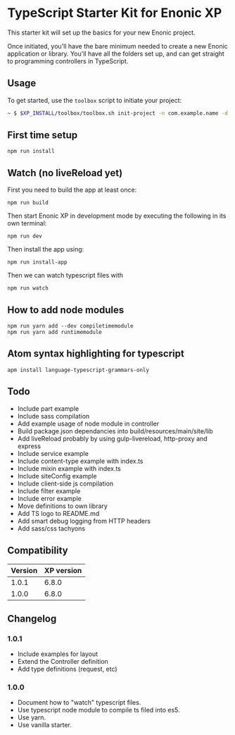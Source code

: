 # TypeScript Starter Kit for Enonic XP

This starter kit will set up the basics for your new Enonic project.

Once initiated, you'll have the bare minimum needed to create a new Enonic
application or library. You'll have all the folders set up, and can get
straight to programming controllers in TypeScript.

## Usage

To get started, use the `toolbox` script to initiate your project:

```bash
~ $ $XP_INSTALL/toolbox/toolbox.sh init-project -n com.example.name -d new-folder-name -r starter-typescript
```

## First time setup

    npm run install

## Watch (no liveReload yet)

First you need to build the app at least once:

    npm run build

Then start Enonic XP in development mode by executing the following in its own terminal:

    npm run dev

Then install the app using:

    npm run install-app

Then we can watch typescript files with

    npm run watch

## How to add node modules

    npm run yarn add --dev compiletimemodule
    npm run yarn add runtimemodule

## Atom syntax highlighting for typescript

    apm install language-typescript-grammars-only

## Todo

* Include part example
* Include sass compilation
* Add example usage of node module in controller
* Build package.json dependancies into build/resources/main/site/lib
* Add liveReload probably by using gulp-livereload, http-proxy and express
* Include service example
* Include content-type example with index.ts
* Include mixin example with index.ts
* Include siteConfig example
* Include client-side js compilation
* Include filter example
* Include error example
* Move definitions to own library
* Add TS logo to README.md
* Add smart debug logging from HTTP headers
* Add sass/css tachyons

## Compatibility

| Version       | XP version |
| ------------- | ---------- |
| 1.0.1         | 6.8.0      |
| 1.0.0         | 6.8.0      |

## Changelog

### 1.0.1

* Include examples for layout
* Extend the Controller definition
* Add type definitions (request, etc)

### 1.0.0

* Document how to "watch" typescript files.
* Use typescript node module to compile ts filed into es5.
* Use yarn.
* Use vanilla starter.
